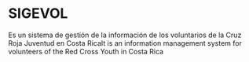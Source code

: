 # SIGEVOL
Es un sistema de gestión de la información de los voluntarios de la Cruz Roja Juventud en Costa RicaIt is an information management system for volunteers of the Red Cross Youth in Costa Rica
